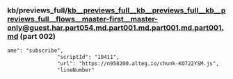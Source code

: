 ### kb/previews_full/kb__previews_full__kb__previews_full__kb__previews_full__flows__master-first__master-only@guest.har.part054.md.part001.md.part001.md.part001.md (part 002)

```md
ame": "subscribe",
                "scriptId": "10411",
                "url": "https://n958200.alteg.io/chunk-KO722YSM.js",
                "lineNumber"
```

```
